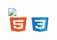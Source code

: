 <div>
    <img aling="right" height="590em" src="https://raw.githubusercontent.com/gist/Carlosnyckolas7/e44235f73021de0ed818bd2a4bff37bf/raw/7612d771f520feb48737502408d3c4131b7267cb/foto.svg">
</div>

<div>
    <img  align="center"  height="30" width="40" src="https://raw.githubusercontent.com/devicons/devicon/master/icons/html5/html5-original.svg" />
    <img  align="center"  height="30" width="40" src="https://raw.githubusercontent.com/devicons/devicon/master/icons/css3/css3-original.svg" />
</div>




